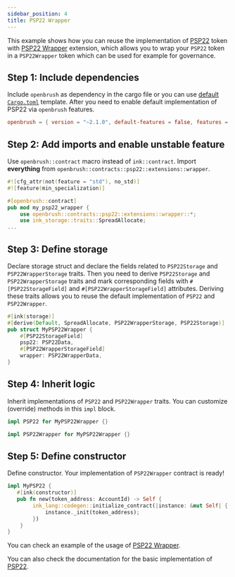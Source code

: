 ```yaml
---
sidebar_position: 4
title: PSP22 Wrapper
---
```


This example shows how you can reuse the implementation of [PSP22](https://github.com/Supercolony-net/openbrush-contracts/tree/main/contracts/src/token/psp22) token with [PSP22 Wrapper](https://github.com/Supercolony-net/openbrush-contracts/tree/main/contracts/src/token/psp22/extensions/wrapper.rs) extension, which allows you to wrap your `PSP22` token in a `PSP22Wrapper` token which can be used for example for governance.

## Step 1: Include dependencies

Include `openbrush` as dependency in the cargo file or you can use [default `Cargo.toml`](/smart-contracts/overview#the-default-toml-of-your-project-with-openbrush) template.
After you need to enable default implementation of PSP22 via `openbrush` features.

```toml
openbrush = { version = "~2.1.0", default-features = false, features = ["psp22"] }
```

## Step 2: Add imports and enable unstable feature

Use `openbrush::contract` macro instead of `ink::contract`. Import **everything** from `openbrush::contracts::psp22::extensions::wrapper`.

```rust
#![cfg_attr(not(feature = "std"), no_std)]
#![feature(min_specialization)]

#[openbrush::contract]
pub mod my_psp22_wrapper {
    use openbrush::contracts::psp22::extensions::wrapper::*;
    use ink_storage::traits::SpreadAllocate;
...
```

## Step 3: Define storage

Declare storage struct and declare the fields related to `PSP22Storage` and `PSP22WrapperStorage` traits. Then you need to derive `PSP22Storage` and `PSP22WrapperStorage` traits and mark corresponding fields with `#[PSP22StorageField]` and `#[PSP22WrapperStorageField]` attributes. Deriving these traits allows you to reuse the default implementation of `PSP22` and `PSP22Wrapper`.

```rust
#[ink(storage)]
#[derive(Default, SpreadAllocate, PSP22WrapperStorage, PSP22Storage)]
pub struct MyPSP22Wrapper {
    #[PSP22StorageField]
    psp22: PSP22Data,
    #[PSP22WrapperStorageField]
    wrapper: PSP22WrapperData,
}
```

## Step 4: Inherit logic

Inherit implementations of `PSP22` and `PSP22Wrapper` traits. You can customize (override) methods in this `impl` block.

```rust
impl PSP22 for MyPSP22Wrapper {}

impl PSP22Wrapper for MyPSP22Wrapper {}
```

## Step 5: Define constructor

Define constructor. Your implementation of `PSP22Wrapper` contract is ready!

```rust
impl MyPSP22 {
   #[ink(constructor)]
   pub fn new(token_address: AccountId) -> Self {
        ink_lang::codegen::initialize_contract(|instance: &mut Self| {
            instance._init(token_address);
        })
    }
}
```

You can check an example of the usage of [PSP22 Wrapper](https://github.com/Supercolony-net/openbrush-contracts/tree/main/examples/psp22_extensions/wrapper).

You can also check the documentation for the basic implementation of [PSP22](/smart-contracts/PSP22).